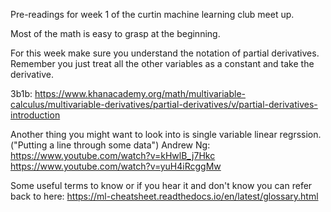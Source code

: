 Pre-readings for week 1 of the curtin machine learning club meet up.


Most of the math is easy to grasp at the beginning.

For this week make sure you understand the notation of partial derivatives.
Remember you just treat all the other variables as a constant and take the derivative.

3b1b: https://www.khanacademy.org/math/multivariable-calculus/multivariable-derivatives/partial-derivatives/v/partial-derivatives-introduction

Another thing you might want to look into is single variable linear regrssion. ("Putting a line through some data")
Andrew Ng: https://www.youtube.com/watch?v=kHwlB_j7Hkc
           https://www.youtube.com/watch?v=yuH4iRcggMw

Some useful terms to know or if you hear it and don't know you can refer back to here:
https://ml-cheatsheet.readthedocs.io/en/latest/glossary.html

